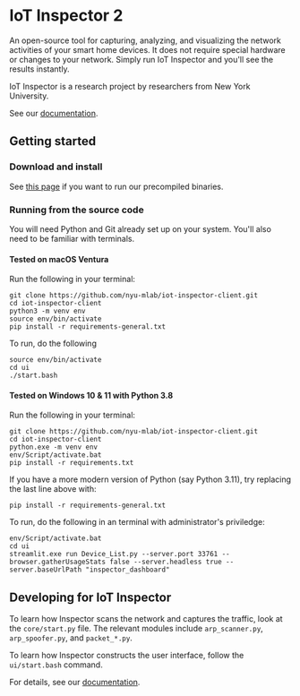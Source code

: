 # IoT Inspector 2

An open-source tool for capturing, analyzing, and visualizing the network activities of your smart home devices. It does not require special hardware or changes to your network. Simply run IoT Inspector and you'll see the results instantly.

IoT Inspector is a research project by researchers from New York University.

See our [documentation](https://github.com/nyu-mlab/iot-inspector-client/wiki).

## Getting started

### Download and install

See [this page](https://github.com/nyu-mlab/iot-inspector-client/wiki/Download-&-Install) if you want to run our precompiled binaries.


### Running from the source code

You will need Python and Git already set up on your system. You'll also need to be familiar with terminals.

#### Tested on macOS Ventura

Run the following in your terminal:

```
git clone https://github.com/nyu-mlab/iot-inspector-client.git
cd iot-inspector-client
python3 -m venv env
source env/bin/activate
pip install -r requirements-general.txt
```

To run, do the following

```
source env/bin/activate
cd ui
./start.bash

```

#### Tested on Windows 10 & 11 with Python 3.8

Run the following in your terminal:

```
git clone https://github.com/nyu-mlab/iot-inspector-client.git
cd iot-inspector-client
python.exe -m venv env
env/Script/activate.bat
pip install -r requirements.txt
```

If you have a more modern version of Python (say Python 3.11), try replacing the last line above with:

```
pip install -r requirements-general.txt
```

To run, do the following in an terminal with administrator's priviledge:

```
env/Script/activate.bat
cd ui
streamlit.exe run Device_List.py --server.port 33761 --browser.gatherUsageStats false --server.headless true --server.baseUrlPath "inspector_dashboard"

```



## Developing for IoT Inspector

To learn how Inspector scans the network and captures the traffic, look at the `core/start.py` file. The relevant modules include `arp_scanner.py`, `arp_spoofer.py`, and `packet_*.py`.

To learn how Inspector constructs the user interface, follow the `ui/start.bash` command.

For details, see our [documentation](https://github.com/nyu-mlab/iot-inspector-client/wiki).
